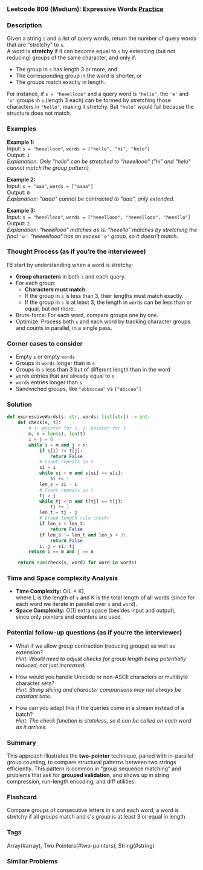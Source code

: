 ### Leetcode 809 (Medium): Expressive Words [Practice](https://leetcode.com/problems/expressive-words)

### Description  
Given a string `s` and a list of query words, return the number of query words that are "stretchy" to `s`.  
A word is **stretchy** if it can become equal to `s` by extending (but not reducing) groups of the same character, and only if:
- The group in `s` has length 3 or more, and
- The corresponding group in the word is shorter, or
- The groups match exactly in length.

For instance, if `s = "heeellooo"` and a query word is `"hello"`, the `'e'` and `'o'` groups in `s` (length 3 each) can be formed by stretching those characters in `"hello"`, making it stretchy. But `"helo"` would fail because the structure does not match.

### Examples  

**Example 1:**  
Input: `s = "heeellooo"`, `words = ["hello", "hi", "helo"]`  
Output: `1`  
*Explanation: Only "hello" can be stretched to "heeellooo" ("hi" and "helo" cannot match the group pattern).*

**Example 2:**  
Input: `s = "aaa"`, `words = ["aaaa"]`  
Output: `0`  
*Explanation: "aaaa" cannot be contracted to "aaa", only extended.*

**Example 3:**  
Input: `s = "heeellooo"`, `words = ["heeellooo", "heeeellooo", "heeello"]`  
Output: `2`  
*Explanation: "heeellooo" matches as is. "heeello" matches by stretching the final `'o'`. "heeeellooo" has an excess `'e'` group, so it doesn't match.*

### Thought Process (as if you’re the interviewee)  
I’d start by understanding when a word is stretchy:
- **Group characters** in both `s` and each query.
- For each group:
  - **Characters must match.**
  - If the group in `s` is less than 3, their lengths must match exactly.
  - If the group in `s` is at least 3, the length in `words` can be less than or equal, but not more.
- Brute-force: For each word, compare groups one by one.
- Optimize: Process both `s` and each word by tracking character groups and counts in parallel, in a single pass.

### Corner cases to consider  
- Empty `s` or empty `words`
- Groups in `words` longer than in `s`
- Groups in `s` less than 3 but of different length than in the word
- `words` entries that are already equal to `s`
- `words` entries longer than `s`
- Sandwiched groups, like `"abbcccaa"` vs `["abccaa"]`

### Solution

```python
def expressiveWords(s: str, words: list[str]) -> int:
    def check(s, t):
        # i: pointer for s, j: pointer for t
        m, n = len(s), len(t)
        i = j = 0
        while i < m and j < n:
            if s[i] != t[j]:
                return False
            # Count repeats in s
            si = i
            while si < m and s[si] == s[i]:
                si += 1
            len_s = si - i
            # Count repeats in t
            tj = j
            while tj < n and t[tj] == t[j]:
                tj += 1
            len_t = tj - j
            # Group length rule check:
            if len_s < len_t:
                return False
            if len_s != len_t and len_s < 3:
                return False
            i, j = si, tj
        return i == m and j == n

    return sum(check(s, word) for word in words)
```

### Time and Space complexity Analysis  

- **Time Complexity:** O(L × K),  
  where L is the length of `s` and K is the total length of all words (since for each word we iterate in parallel over `s` and `word`).
- **Space Complexity:** O(1) extra space (besides input and output),  
  since only pointers and counters are used.

### Potential follow-up questions (as if you’re the interviewer)  

- What if we allow group contraction (reducing groups) as well as extension?  
  *Hint: Would need to adjust checks for group length being potentially reduced, not just increased.*

- How would you handle Unicode or non-ASCII characters or multibyte character sets?  
  *Hint: String slicing and character comparisons may not always be constant time.*

- How can you adapt this if the queries come in a stream instead of a batch?  
  *Hint: The check function is stateless, so it can be called on each word as it arrives.*

### Summary
This approach illustrates the **two-pointer** technique, paired with in-parallel group counting, to compare structural patterns between two strings efficiently. This pattern is common in “group sequence matching” and problems that ask for **grouped validation**, and shows up in string compression, run-length encoding, and diff utilities.


### Flashcard
Compare groups of consecutive letters in s and each word; a word is stretchy if all groups match and s's group is at least 3 or equal in length.

### Tags
Array(#array), Two Pointers(#two-pointers), String(#string)

### Similar Problems
